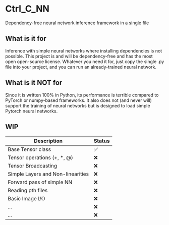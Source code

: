 # Ctrl_C_NN
Dependency-free neural network inference framework in a single file

## What is it for
Inference with simple neural networks where installing dependencies is not possible. This project is and will be dependency-free and has the most open open-source license. Whatever you need it for, just copy the single .py file into your project, and you can run an already-trained neural network. 

## What is it NOT for
Since it is written 100% in Python, its performance is terrible compared to PyTorch or numpy-based frameworks. It also does not (and never will) support the training of neural networks but is designed to load simple Pytorch neural networks.

## WIP
| Description                              | Status          |
|------------------------------------------|-----------------|
| Base Tensor class                        | :white_check_mark: |
| Tensor operations (+, *, @)              | :x:             |
| Tensor Broadcasting                      | :x:             |
| Simple Layers and Non-linearities        | :x:             |
| Forward pass of simple NN                | :x:             |
| Reading pth files                        | :x:             |
| Basic Image I/O                          | :x:             |
| ...                                      | :x:             |
| ...                                      | :x:             |
